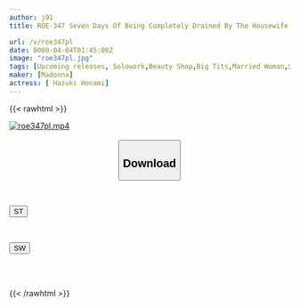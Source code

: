 ```yaml
---
author: j91
title: ROE-347 Seven Days Of Being Completely Drained By The Housewife Next Door At The S-shaped Hip-swinging Cowgirl Massage Parlor Where My Erect Penis Won't Let Go Until I Ejaculate Over And Over Again. Honami Hazuki

url: /v/roe347pl
date: 0000-04-04T01:45:00Z
image: "roe347pl.jpg"
tags: [Upcoming releases, Solowork,Beauty Shop,Big Tits,Married Woman,Slut,Mature Woman	]
maker: [Madonna]
actress: [ Hazuki Honami]
---
```



{{< rawhtml >}}

<div class="video" data-videoid="pending_link.html">
    <a href="javascript:;">
        <img src="/v/roe347pl/roe347pl.jpg" width="WIDTH" height="HEIGHT" alt="roe347pl.mp4" loading="lazy">
    </a>
</div>

<script type="text/javascript" src="https://j91.asia/asset/on-demand-pend.js"></script>

<br>
  <link rel="stylesheet" href="https://j91.asia/asset/bs5.css">
  
  <center>
  <button class="btn btn-primary" type="button" data-bs-toggle="collapse" data-bs-target=".multi-collapse" aria-expanded="false" aria-controls="multiCollapseExample1 multiCollapseExample2"><h2>Download</h2></button></center>
</p>
<div class="row">
  <div class="col">
    <div class="collapse multi-collapse" id="multiCollapseExample1">
      <div class="card card-body">
	      	      <br>
<div class="buttons">  
<p><a href="https://j91.asia/pending_link.html" target="_blank"><button class="btn-hover color-3"><i class="fa fa-download"></i> ST</button></a></p></div>
    </div>
  </div>
</div>
  <div class="col">
    <div class="collapse multi-collapse" id="multiCollapseExample2">
      <div class="card card-body">
	      <br>
<div class="buttons">
<p><a href="https://j91.asia/pending_link.html" target="_blank"><button class="btn-hover color-2"><i class="fa fa-download"></i> SW</button></a></p></div>
<br><br>
      </div>
    </div>
  </div>
</div>

{{< /rawhtml >}}
